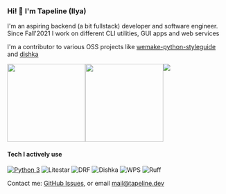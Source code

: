 ### Hi! 👋 I'm Tapeline (Ilya)

I'm an aspiring backend (a bit fullstack) developer and software engineer. Since Fall'2021 I work on different CLI utilities, GUI apps and web services

I'm a contributor to various OSS projects like [wemake-python-styleguide](https://github.com/wemake-services/wemake-python-styleguide) and [dishka](https://github.com/reagento/dishka)

<div style="display: flex; width: 100%">
<img style="height: 180px" src="http://github-profile-summary-cards.vercel.app/api/cards/profile-details?username=Tapeline&theme=github_dark"/>
<img style="height: 180px" src="http://github-profile-summary-cards.vercel.app/api/cards/repos-per-language?username=Tapeline&theme=github_dark"/>
<img src="https://streak-stats.demolab.com/?user=Tapeline&theme=github-dark-blue&border=2e343b&stroke=2e343b&currStreakLabel=77909c&sideLabels=77909c&card_height=180"/>
</div>

#### Tech I actively use
[![Python 3](https://img.shields.io/badge/python-3670A0?style=for-the-badge&logo=python&logoColor=ffdd54)](https://python.org)
![Litestar](https://img.shields.io/badge/Litestar-grey?style=for-the-badge)
![DRF](https://img.shields.io/badge/django--rest--framework-blue?style=for-the-badge&labelColor=333333&logo=django&logoColor=white&color=blue)
![Dishka](https://img.shields.io/badge/dishka-blue?style=for-the-badge)
![WPS](https://img.shields.io/badge/wemake--python--styleguide-black?style=for-the-badge)
![Ruff](https://img.shields.io/badge/ruff-d7ff64?style=for-the-badge)

Contact me: [GitHub Issues](https://github.com/Tapeline/Tapeline/issues), or email [mail@tapeline.dev](mailto:mail@tapeline.dev)
